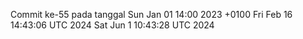 Commit ke-55 pada tanggal Sun Jan 01 14:00 2023 +0100
Fri Feb 16 14:43:06 UTC 2024
Sat Jun  1 10:43:28 UTC 2024

